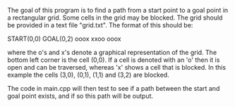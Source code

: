 The goal of this program is to find a path from a start point to a goal point in a rectangular grid.
Some cells in the grid may be blocked. The grid should be provided in a text file "grid.txt".
The format of this should be:

START(0,0)
GOAL(0,2)
ooox
xxoo
ooox

where the o's and x's denote a graphical representation of the grid. The bottom left corner is the cell (0,0).
If a cell is denoted with an 'o' then it is open and can be traversed, whereas 'x' shows a cell that is blocked.
In this example the cells (3,0), (0,1), (1,1) and (3,2) are blocked.

The code in main.cpp will then test to see if a path between the start and goal point exists, and if so this path will be output.
